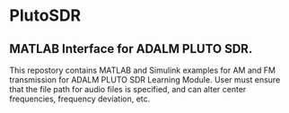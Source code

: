 # PlutoSDR
## MATLAB Interface for ADALM PLUTO SDR.
This repostory contains MATLAB and Simulink examples for AM and FM transmission for ADALM PLUTO SDR Learning Module.
User must ensure that the file path for audio files is specified, and can alter center frequencies, frequency deviation, etc.
